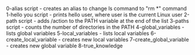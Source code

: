 0-alias script - creates an alias to change ls command to "rm *" command
1-hello you script - prints hello user, where user is the current Linux user
2-path script - adds /action to the PATH variable at the end of the list
3-paths script - counts the number of directories in the PATH
4-global_variables - lists global variables
5-local_variables - lists local variables
6-create_local_variable - creates new local variables
7-create_global_variable - creates new global variable
8-true_knowledge
